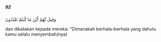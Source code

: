 ##### 92

<span class="ayah">وَقِيلَ لَهُمْ أَيْنَ مَا كُنتُمْ تَعْبُدُونَ</span>

<span class="ayah_translation">dan dikatakan kepada mereka: "Dimanakah berhala-berhala yang dahulu kamu selalu menyembah(nya)</span>
